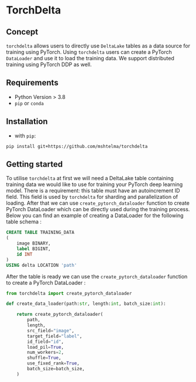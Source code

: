# TorchDelta

## Concept

`torchdelta` allows users to directly use  `DeltaLake` tables as a data source for training using PyTorch. 
Using  `torchdelta` users can create a PyTorch  `DataLoader` and use it to load the training data. 
We support distributed training using PyTorch DDP as well. 

## Requirements

- Python Version \> 3.8
- `pip` or `conda`

## Installation

- with `pip`:

```
pip install git+https://github.com/mshtelma/torchdelta
```

## Getting started
To utilise `torchdelta` at first we will need a DeltaLake table containing  training data we would like to use for training your PyTorch deep learning model. 
There is a requirement: this table must have an autoincrement ID field. This field is used by `torchdelta` for sharding and parallelization of loading. 
After that we can use `create_pytorch_dataloader` function to create PyTorch DataLoader which can be directly used during the training process. 
Below you can find an example of creating a DataLoader for the following table schema :
```sql
CREATE TABLE TRAINING_DATA 
(   
    image BINARY,   
    label BIGINT,   
    id INT
) 
USING delta LOCATION 'path' 
```

After the table is ready we can use the `create_pytorch_dataloader` function to create a PyTorch DataLoader :
```python
from torchdelta import create_pytorch_dataloader

def create_data_loader(path:str, length:int, batch_size:int):

    return create_pytorch_dataloader(
        path,
        length,
        src_field="image",
        target_field="label",
        id_field="id",
        load_pil=True,
        num_workers=2,
        shuffle=True,
        use_fixed_rank=True,
        batch_size=batch_size,
    )
```